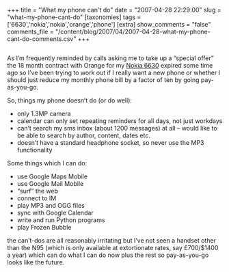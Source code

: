 +++
title = "What my phone can't do"
date = "2007-04-28 22:29:00"
slug = "what-my-phone-cant-do"
[taxonomies]
tags = ['6630','nokia','nokia','orange','phone']
[extra]
show_comments = "false"
comments_file = "/content/blog/2007/04/2007-04-28-what-my-phone-cant-do-comments.csv"
+++

<span style="color: #551a8b; text-decoration: underline;">![![](http://farm1.static.flickr.com/12/16699626_1a27b4adc3_m.jpg "My phone")](http://www.flickr.com/photos/pip/16699626/)
</span>

As I’m frequently reminded by calls asking me to take up a “special offer” the 18 month contract with <a>Orange</a> for my [Nokia 6630](http://en.wikipedia.org/wiki/Nokia_6630) expired some time ago so I’ve been trying to work out if I really want a new phone or whether I should just reduce my monthly phone bill by a factor of ten by going pay-as-you-go.

So, things my phone doesn’t do (or do well):

- only 1.3MP camera
- calendar can only set repeating reminders for all days, not just workdays
- can’t search my sms inbox (about 1200 messages) at all – would like to be able to search by author, content, dates etc.
- doesn’t have a standard headphone socket, so never use the MP3 functionality

Some things which I can do:

- use Google Maps Mobile
- use Google Mail Mobile
- “surf” the web
- connect to IM
- play MP3 and OGG files
- sync with Google Calendar
- write and run Python programs
- play Frozen Bubble

the can’t-dos are all reasonably irritating but I’ve not seen a handset other than the N95 (which is only available at extortionate rates, say £700/$1400 a year) which can do what I can do now plus the rest so pay-as-you-go looks like the future.
